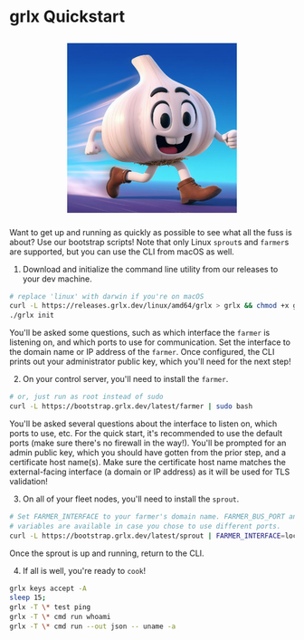 # grlx Quickstart
## <p align="center"><img src="docs/grlx-speed.jpg" width="300"></p>
Want to get up and running as quickly as possible to see what all the fuss is about?
Use our bootstrap scripts!
Note that only Linux `sprout`s and `farmer`s are supported, but you can use the
CLI from macOS as well.

1. Download and initialize the command line utility from our releases to your dev machine.
```bash
# replace 'linux' with darwin if you're on macOS
curl -L https://releases.grlx.dev/linux/amd64/grlx > grlx && chmod +x grlx
./grlx init
```
You'll be asked some questions, such as which interface the `farmer` is listening on, and which ports to use for communication.
Set the interface to the domain name or IP address of the `farmer`.
Once configured, the CLI prints out your administrator public key, which you'll need for the next step!

2. On your control server, you'll need to install the `farmer`.
```bash
# or, just run as root instead of sudo
curl -L https://bootstrap.grlx.dev/latest/farmer | sudo bash
```
You'll be asked several questions about the interface to listen on, which ports to use, etc.
For the quick start, it's recommended to use the default ports (make sure there's no firewall in the way!).
You'll be prompted for an admin public key, which you should have gotten from the prior step, and a certificate host name(s).
Make sure the certificate host name matches the external-facing interface (a domain or IP address) as it will be used for TLS validation!

3. On all of your fleet nodes, you'll need to install the `sprout`.
```bash
# Set FARMER_INTERFACE to your farmer's domain name. FARMER_BUS_PORT and FARMER_API_PORT
# variables are available in case you chose to use different ports.
curl -L https://bootstrap.grlx.dev/latest/sprout | FARMER_INTERFACE=localhost sudo -E bash
```
Once the sprout is up and running, return to the CLI.

4. If all is well, you're ready to `cook`!
```bash
grlx keys accept -A
sleep 15;
grlx -T \* test ping
grlx -T \* cmd run whoami
grlx -T \* cmd run --out json -- uname -a
```
